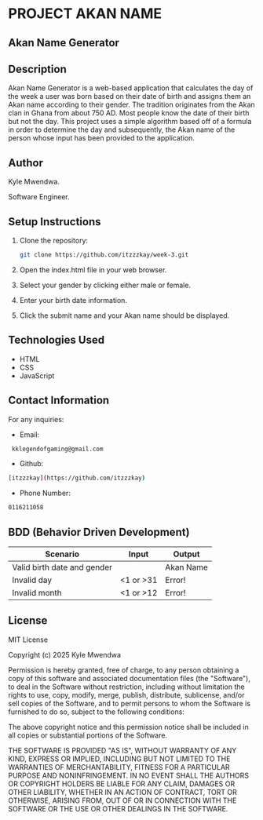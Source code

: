 # PROJECT AKAN NAME

## Akan Name Generator

## Description

Akan Name Generator is a web-based application that calculates the day of the week a user was born based on their date of birth and assigns them an Akan name according to their gender. The tradition originates from the Akan clan in Ghana from about 750 AD. Most people know the date of their birth but not the day. This project uses a simple algorithm based off of a formula in order to determine the day and subsequently, the Akan name of the person whose input has been provided to the application.

## Author

Kyle Mwendwa.

Software Engineer.

## Setup Instructions

1. Clone the repository:
   ```bash
   git clone https://github.com/itzzzkay/week-3.git
   ```
2. Open the index.html file in your web browser.

3. Select your gender by clicking either male or female.

4. Enter your birth date information.

5. Click the submit name and your Akan name should be displayed.

## Technologies Used

- HTML
- CSS
- JavaScript

## Contact Information

For any inquiries:

- Email:

```bash
 kklegendofgaming@gmail.com
```

- Github:

```bash
[itzzzkay](https://github.com/itzzzkay)
```

- Phone Number:

```bash
0116211058
```

## BDD (Behavior Driven Development)

| Scenario                    | Input     | Output    |
| --------------------------- | --------- | --------- |
| Valid birth date and gender |           | Akan Name |
| Invalid day                 | <1 or >31 | Error!    |
| Invalid month               | <1 or >12 | Error!    |

## License

MIT License

Copyright (c) 2025 Kyle Mwendwa

Permission is hereby granted, free of charge, to any person obtaining a copy
of this software and associated documentation files (the "Software"), to deal
in the Software without restriction, including without limitation the rights
to use, copy, modify, merge, publish, distribute, sublicense, and/or sell
copies of the Software, and to permit persons to whom the Software is
furnished to do so, subject to the following conditions:

The above copyright notice and this permission notice shall be included in all
copies or substantial portions of the Software.

THE SOFTWARE IS PROVIDED "AS IS", WITHOUT WARRANTY OF ANY KIND, EXPRESS OR
IMPLIED, INCLUDING BUT NOT LIMITED TO THE WARRANTIES OF MERCHANTABILITY,
FITNESS FOR A PARTICULAR PURPOSE AND NONINFRINGEMENT. IN NO EVENT SHALL THE
AUTHORS OR COPYRIGHT HOLDERS BE LIABLE FOR ANY CLAIM, DAMAGES OR OTHER
LIABILITY, WHETHER IN AN ACTION OF CONTRACT, TORT OR OTHERWISE, ARISING FROM,
OUT OF OR IN CONNECTION WITH THE SOFTWARE OR THE USE OR OTHER DEALINGS IN THE
SOFTWARE.
